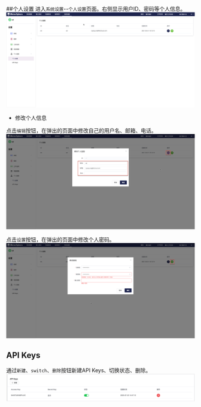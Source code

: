 ##个人设置
进入`系统设置`--`个人设置`页面。右侧显示用户ID、密码等个人信息。
![!个人设置](../../img/system_management/个人信息.png)

- 修改个人信息

点击`编辑`按钮，在弹出的页面中修改自己的用户名、邮箱、电话。
![!修改个人信息](../../img/system_management/修改个人信息.png)

点击`设置`按钮，在弹出的页面中修改个人密码。
![!修改个人信息](../../img/system_management/修改个人密码.png)

## API Keys

通过`新建`、`switch`、`删除`按钮新建API Keys、切换状态、删除。
![APIkey](../../img/system_management/APIkey.png)

